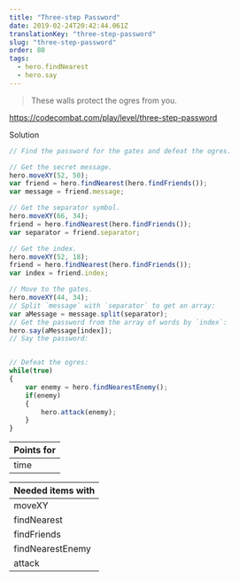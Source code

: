 ```yaml
---
title: "Three-step Password"
date: 2019-02-24T20:42:44.061Z
translationKey: "three-step-password"
slug: "three-step-password"
order: 80
tags:
  - hero.findNearest
  - hero.say
---
```


> These walls protect the ogres from you.

https://codecombat.com/play/level/three-step-password

Solution

```javascript
// Find the password for the gates and defeat the ogres.

// Get the secret message.
hero.moveXY(52, 50);
var friend = hero.findNearest(hero.findFriends());
var message = friend.message;

// Get the separator symbol.
hero.moveXY(66, 34);
friend = hero.findNearest(hero.findFriends());
var separator = friend.separator;

// Get the index.
hero.moveXY(52, 18);
friend = hero.findNearest(hero.findFriends());
var index = friend.index;

// Move to the gates.
hero.moveXY(44, 34);
// Split `message` with `separator` to get an array:
var aMessage = message.split(separator);
// Get the password from the array of words by `index`:
hero.say(aMessage[index]);
// Say the password:


// Defeat the ogres:
while(true)
{
    var enemy = hero.findNearestEnemy();
    if(enemy)
    {
        hero.attack(enemy);
    }
}

```

Points for |
--- |
time |

Needed items with |
--- |
moveXY |
findNearest |
findFriends |
findNearestEnemy |
attack |



